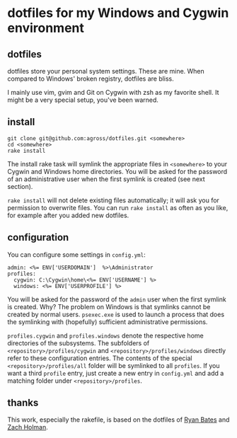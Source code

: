 # dotfiles for my Windows and Cygwin environment

## dotfiles

dotfiles store your personal system settings. These are mine. When compared to Windows' broken registry, dotfiles are bliss.

I mainly use vim, gvim and Git on Cygwin with zsh as my favorite shell. It might be a very special setup, you've been warned.

## install

    git clone git@github.com:agross/dotfiles.git <somewhere>
    cd <somewhere>
    rake install

The install rake task will symlink the appropriate files in `<somewhere>` to your Cygwin and Windows home directories. You will be asked for the password of an administrative user when the first symlink is created (see next section).

`rake install` will not delete existing files automatically; it will ask you for permission to overwrite files. You can run `rake install` as often as you like, for example after you added new dotfiles.

## configuration

You can configure some settings in `config.yml`:

    admin: <%= ENV['USERDOMAIN']  %>\Administrator
    profiles:
      cygwin: C:\Cygwin\home\<%= ENV['USERNAME'] %>
      windows: <%= ENV['USERPROFILE'] %>

You will be asked for the password of the `admin` user when the first symlink is created. Why? The problem on Windows is that symlinks cannot be created by normal users. `psexec.exe` is used to launch a process that does the symlinking with (hopefully) sufficient administrative permissions.

`profiles.cygwin` and `profiles.windows` denote the respective home directories of the subsystems. The subfolders of `<repository>/profiles/cygwin` and `<repository>/profiles/windows` directly refer to these configuration entries. The contents of the special `<repository>/profiles/all` folder will be symlinked to all `profiles`. If you want a third `profile` entry, just create a new entry in `config.yml` and add a matching folder under `<repository>/profiles`.

## thanks

This work, especially the rakefile, is based on the dotfiles of [Ryan Bates](http://github.com/ryanb/dotfiles) and [Zach Holman](http://github.com/holman/dotfiles).
